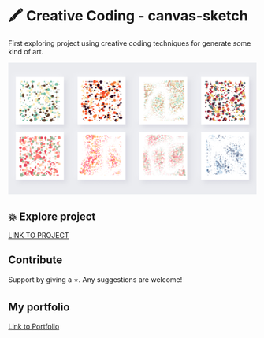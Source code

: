 # 🖍 Creative Coding - canvas-sketch

First exploring project using creative coding techniques for generate some kind of art.

![Image cover](images/creative-coding.jpg)

## 💥 Explore project 

[LINK TO PROJECT](http://www.martamullor.com/projects/canvas)

## Contribute

Support by giving a ⭐. 
Any suggestions are welcome!

## My portfolio

[Link to Portfolio](http://www.martamullor.com/)
